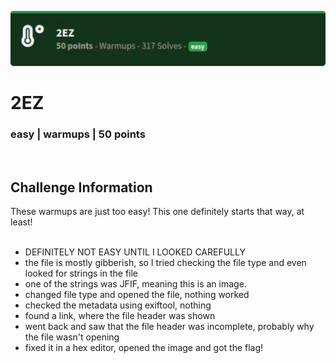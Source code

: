 ![](images/7-header.png)

# 2EZ
### easy | warmups | 50 points  
<br/>

## Challenge Information
These warmups are just too easy! This one definitely starts that way, at least!
<br/><br />

- DEFINITELY NOT EASY UNTIL I LOOKED CAREFULLY
- the file is mostly gibberish, so I tried checking the file type and even looked for strings in the file
- one of the strings was JFIF, meaning this is an image.
- changed file type and opened the file, nothing worked
- checked the metadata using exiftool, nothing
- found a link, where the file header was shown
- went back and saw that the file header was incomplete, probably why the file wasn't opening
- fixed it in a hex editor, opened the image and got the flag!